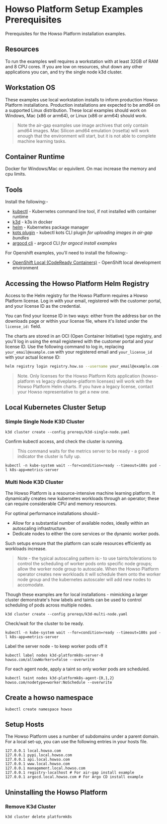 # Howso Platform Setup Examples Prerequisites

Prerequisites for the Howso Platform installation examples.

## Resources

To run the examples well requires a workstation with at least 32GB of RAM and 8 CPU cores.  If you are low on resources, shut down any other applications you can, and try the single node k3d cluster.

## Workstation OS

These examples use local workstation installs to inform production Howso Platform installations.  Production installations are expected to be amd64 on a supported Linux distribution.  These local examples should work on Windows, Mac (x86 or arm64), or Linux (x86 or arm64) should work. 

> Note the air-gap examples use image archives that only contain amd64 images.  Mac Silicon amd64 emulation (rosetta) will work enough that the environment will start, but it is not able to complete machine learning tasks. 

## Container Runtime

Docker for Windows/Mac or equivilent.  On mac increase the memory and cpu limits.

## Tools

Install the following:-

- [kubectl](https://kubernetes.io/docs/tasks/tools/) - Kubernetes command line tool, if not installed with container runtime 
- [k3d](https://k3d.io/) - k3s in docker
- [helm](https://helm.sh/) - Kubernetes package manager
- [kots plugin](https://kots.io/kots-cli/) - kubectl kots CLI plugin _for uploading images in air-gap bundles_
- [argocd cli](https://argo-cd.readthedocs.io/en/stable/cli_installation/) - argocd CLI _for argocd install examples_


For Openshift examples, you'll need to install the following:-

- [OpenShift Local (CodeReady Containers)](https://developers.redhat.com/products/openshift-local/getting-started) - OpenShift local development environment 


## Accessing the Howso Platform Helm Registry

Access to the Helm registry for the Howso Platform requires a Howso Platform license.  Log in with your email, registered with the customer portal, and your license ID as the credential.

You can find your license ID in two ways: either from the address bar on the downloads page or within your license file, where it's listed under the `license_id:` field.

The charts are stored in an OCI (Open Container Initiative) type registry, and you'll log in using the email registered with the customer portal and your license ID. Use the following command to log in, replacing `your_email@example.com` with your registered email and `your_license_id` with your actual license ID:


```bash
helm registry login registry.how.so --username your_email@example.com --password your_license_id
```

> Note. Only licenses for the Howso Platform Kots application (howso-platform vs legacy diveplane-platform licenses) will work with the Howso Platform Helm charts.  If you have a legacy license, contact your Howso representative to get a new one.


## Local Kubernetes Cluster Setup 

### Simple Single Node K3D Cluster

```
k3d cluster create --config prereqs/k3d-single-node.yaml
```

Confirm kubectl access, and check the cluster is running.
> This command waits for the metrics server to be ready - a good indicator the cluster is fully up.
```
kubectl -n kube-system wait --for=condition=ready --timeout=180s pod -l k8s-app=metrics-server
```


### Multi Node K3D Cluster

The Howso Platform is a resource-intensive machine learning platform. It dynamically creates new kubernetes workloads through an operator; these can require considerable CPU and memory resources. 

For optimal performance installations should:- 
- Allow for a substantial number of available nodes, ideally within an autoscaling infrastructure. 
- Dedicate nodes to either the core services or the dynamic worker pods. 

Such setups ensure that the platform can scale resources efficiently as workloads increase.

> Note - the typical autoscaling pattern is:- to use taints/tolerations to control the scheduling of worker pods onto specific node groups; allow the worker node group to autoscale. When the Howso Platform operator creates new workloads it will schedule them onto the worker node group and the kubernetes autoscaler will add new nodes to accomodate.

Though these examples are for local installations - mimicking a larger cluster demonstrate's how labels and taints can be used to control scheduling of pods across multiple nodes.

```
k3d cluster create --config prereqs/k3d-multi-node.yaml
```

Check/wait for the cluster to be ready.
```
kubectl -n kube-system wait --for=condition=ready --timeout=180s pod -l k8s-app=metrics-server
```

Label the server node - to keep worker pods off it
```
kubectl label nodes k3d-platformk8s-server-0 howso.com/allowWorkers=False --overwrite
```

For each agent node, apply a taint so only worker pods are scheduled.
```
kubectl taint nodes k3d-platformk8s-agent-{0,1,2} howso.com/nodetype=worker:NoSchedule --overwrite
```

## Create a howso namespace
```
kubectl create namespace howso
```

## Setup Hosts
The Howso Platform uses a number of subdomains under a parent domain.  For a local set-up, you can use the following entries in your hosts file.
```
127.0.0.1 local.howso.com
127.0.0.1 pypi.local.howso.com
127.0.0.1 api.local.howso.com
127.0.0.1 www.local.howso.com
127.0.0.1 management.local.howso.com
127.0.0.1 registry-localhost # For air-gap install example
127.0.0.1 argocd.local.howso.com # For Argo CD install example
```

## Uninstalling the Howso Platform

### Remove K3d Cluster
```
k3d cluster delete platformk8s
```
